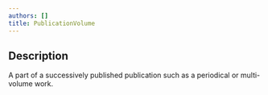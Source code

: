 ```yaml
---
authors: []
title: PublicationVolume
---
```


## Description

A part of a successively published publication such as a periodical or multi-volume work. 
